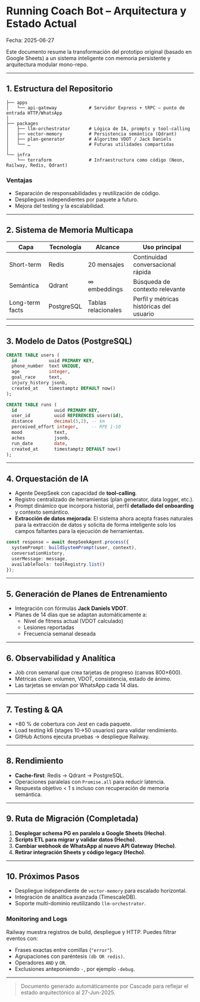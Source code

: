 # Running Coach Bot – Arquitectura y Estado Actual

Fecha: 2025-06-27

Este documento resume la transformación del prototipo original (basado en Google Sheets) a un sistema inteligente con memoria persistente y arquitectura modular mono-repo.

---

## 1. Estructura del Repositorio

```
├── apps
│   └── api-gateway            # Servidor Express + tRPC – punto de entrada HTTP/WhatsApp
│
├── packages
│   ├── llm-orchestrator       # Lógica de IA, prompts y tool-calling
│   ├── vector-memory          # Persistencia semántica (Qdrant)
│   ├── plan-generator         # Algoritmo VDOT / Jack Daniels
│   └── …                      # Futuras utilidades compartidas
│
└── infra
    └── terraform              # Infraestructura como código (Neon, Railway, Redis, Qdrant)
```

### Ventajas
* Separación de responsabilidades y reutilización de código.
* Despliegues independientes por paquete a futuro.
* Mejora del testing y la escalabilidad.

---

## 2. Sistema de Memoria Multicapa

| Capa            | Tecnología | Alcance          | Uso principal                                  |
|-----------------|------------|------------------|------------------------------------------------|
| Short-term      | Redis      | 20 mensajes      | Continuidad conversacional rápida              |
| Semántica       | Qdrant     | ∞ embeddings     | Búsqueda de contexto relevante                 |
| Long-term facts | PostgreSQL | Tablas relacionales | Perfil y métricas históricas del usuario |

---

## 3. Modelo de Datos (PostgreSQL)

```sql
CREATE TABLE users (
  id            uuid PRIMARY KEY,
  phone_number  text UNIQUE,
  age           integer,
  goal_race     text,
  injury_history jsonb,
  created_at    timestamptz DEFAULT now()
);

CREATE TABLE runs (
  id              uuid PRIMARY KEY,
  user_id         uuid REFERENCES users(id),
  distance        decimal(5,2), -- km
  perceived_effort integer,     -- RPE 1-10
  mood            text,
  aches           jsonb,
  run_date        date,
  created_at      timestamptz DEFAULT now()
);
```

---

## 4. Orquestación de IA

* Agente DeepSeek con capacidad de **tool-calling**.
* Registro centralizado de herramientas (plan generator, data logger, etc.).
* Prompt dinámico que incorpora historial, perfil **detallado del onboarding** y contexto semántico.
* **Extracción de datos mejorada**: El sistema ahora acepta frases naturales para la extracción de datos y solicita de forma inteligente solo los campos faltantes para la ejecución de herramientas.

```ts
const response = await deepSeekAgent.process({
  systemPrompt: buildSystemPrompt(user, context),
  conversationHistory,
  userMessage: message,
  availableTools: toolRegistry.list()
});
```

---

## 5. Generación de Planes de Entrenamiento

* Integración con fórmulas **Jack Daniels VDOT**.
* Planes de 14 días que se adaptan automáticamente a:
  * Nivel de fitness actual (VDOT calculado)
  * Lesiones reportadas
  * Frecuencia semanal deseada

---

## 6. Observabilidad y Analítica

* Job cron semanal que crea tarjetas de progreso (canvas 800×600).
* Métricas clave: volumen, VDOT, consistencia, estado de ánimo.
* Las tarjetas se envían por WhatsApp cada 14 días.

---

## 7. Testing & QA

* +80 % de cobertura con Jest en cada paquete.
* Load testing k6 (stages 10→50 usuarios) para validar rendimiento.
* GitHub Actions ejecuta pruebas → despliegue Railway.

---

## 8. Rendimiento

* **Cache-first**: Redis → Qdrant → PostgreSQL.
* Operaciones paralelas con `Promise.all` para reducir latencia.
* Respuesta objetivo < 1 s incluso con recuperación de memoria semántica.

---

## 9. Ruta de Migración (Completada)

1. **Desplegar schema PG en paralelo a Google Sheets (Hecho)**.
2. **Scripts ETL para migrar y validar datos (Hecho)**.
3. **Cambiar webhook de WhatsApp al nuevo API Gateway (Hecho)**.
4. **Retirar integración Sheets y código legacy (Hecho)**.

---

## 10. Próximos Pasos

* Despliegue independiente de `vector-memory` para escalado horizontal.
* Integración de analítica avanzada (TimescaleDB). 
* Soporte multi-dominio reutilizando `llm-orchestrator`.

### Monitoring and Logs
Railway muestra registros de build, despliegue y HTTP. Puedes filtrar eventos con:
- Frases exactas entre comillas (`"error"`).
- Agrupaciones con paréntesis `(db OR redis)`.
- Operadores `AND` y `OR`.
- Exclusiones anteponiendo `-`, por ejemplo `-debug`.

---

> Documento generado automáticamente por Cascade para reflejar el estado arquitectónico al 27-Jun-2025.